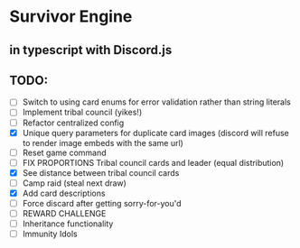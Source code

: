 # Survivor Engine
## in typescript with Discord.js

## TODO:
- [ ] Switch to using card enums for error validation rather than string literals
- [ ] Implement tribal council (yikes!)
- [ ] Refactor centralized config
- [x] Unique query parameters for duplicate card images (discord will refuse to render image embeds with the same url)
- [ ] Reset game command
- [ ] FIX PROPORTIONS Tribal council cards and leader (equal distribution)
- [x] See distance between tribal council cards
- [ ] Camp raid (steal next draw)
- [x] Add card descriptions
- [ ] Force discard after getting sorry-for-you'd
- [ ] REWARD CHALLENGE
- [ ] Inheritance functionality
- [ ] Immunity Idols
